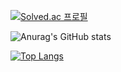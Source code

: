 [![Solved.ac
프로필](http://mazassumnida.wtf/api/v2/generate_badge?boj={handle})](https://solved.ac/{tjgus5569})

![Anurag's GitHub stats](https://github-readme-stats.vercel.app/api?username=anuraghazra&show_icons=true&theme=tokyonight)

[![Top Langs](https://github-readme-stats.vercel.app/api/top-langs/?username=Deep-of-Machine&layout=compact&theme=tokyonight)](https://github.com/anuraghazra/github-readme-stats)
